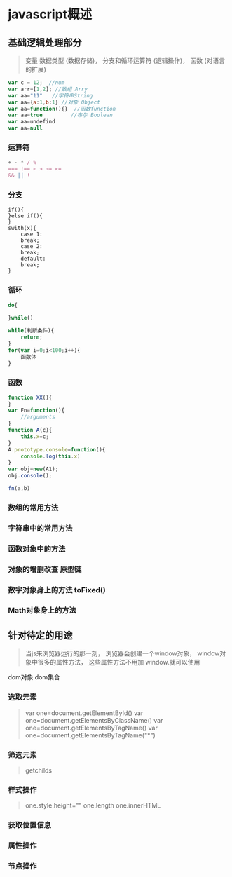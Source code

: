 # javascript概述

## 基础逻辑处理部分
  
> 变量 数据类型  (数据存储)，
> 分支和循环运算符     (逻辑操作)，
> 函数   (对语言的扩展)

```javascript
var c = 12;  //num
var arr=[1,2]; //数组 Arry
var aa="11"   //字符串String
var aa={a:1,b:1} //对象 Object
var aa=function(){}  //函数function
var aa=true         //布尔 Boolean
var aa=undefind
var aa=null
```
### 运算符
```javascript
+ - * / %
=== !== < > >= <=
&& || !

```
### 分支
```javescript
if(){	
}else if(){	
}
swith(x){
	case 1:
	break;
	case 2:
	break;
	default:
	break;
}
```
### 循环
```javascript
do{
	
}while()

while(判断条件){
	return;
}
for(var i=0;i<100;i++){
	函数体
}
```
### 函数
```javascript
function XX(){	
}
var Fn=function(){
	//arguments
}
function A(c){
	this.x=c;
}
A.prototype.console=function(){
	console.log(this.x)
}
var obj=new(A1);
obj.console();

fn(a,b)
```
### 数组的常用方法
### 字符串中的常用方法
### 函数对象中的方法 
### 对象的增删改查 原型链
### 数字对象身上的方法 toFixed() 
### Math对象身上的方法

## 针对待定的用途
> 当js来浏览器运行的那一刻，
> 浏览器会创建一个window对象，
> window对象中很多的属性方法，
> 这些属性方法不用加 window.就可以使用

 dom对象  dom集合

###   选取元素
> var one=document.getElementById()
> var one=document.getElementsByClassName()
> var one=document.getElementsByTagName()
> var one=document.getElementsByTagName("*")
###   筛选元素
> getchilds 
> 
> 
> 
###   样式操作
> one.style.height=""
> one.length
> one.innerHTML
###   获取位置信息
> 
> 
> 
>
> 
> 
###   属性操作
>
> 
> 
> 
###   节点操作 